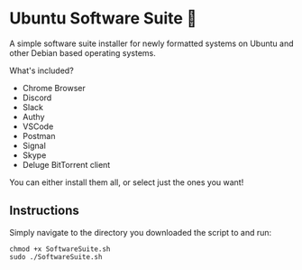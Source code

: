 # Ubuntu Software Suite 🐧 
A simple software suite installer for newly formatted systems on Ubuntu and other Debian based operating systems.

What's included?

- Chrome Browser
- Discord
- Slack
- Authy
- VSCode
- Postman
- Signal
- Skype
- Deluge BitTorrent client

You can either install them all, or select just the ones you want!

## Instructions

Simply navigate to the directory you downloaded the script to and run:

    chmod +x SoftwareSuite.sh
    sudo ./SoftwareSuite.sh
